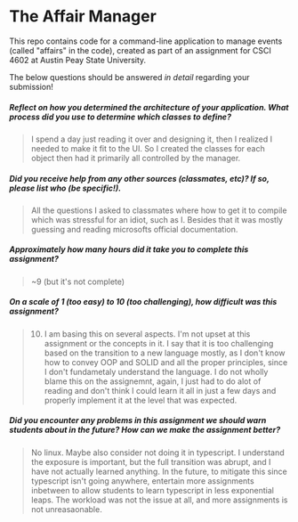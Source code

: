 # The Affair Manager

This repo contains code for a command-line application to manage events (called "affairs" in the code), created as part of an assignment for CSCI 4602 at Austin Peay State University.

The below questions should be answered _in detail_ regarding your submission!

##### Reflect on how you determined the architecture of your application. What process did you use to determine which classes to define? #####
> I spend a day just reading it over and designing it, then I realized I needed to make it fit to the UI. So I created the classes for each object then had it primarily all controlled by the manager. 


##### Did you receive help from any other sources (classmates, etc)? If so, please list who (be specific!). #####
> All the questions I asked to classmates where how to get it to compile which was stressful for an idiot, such as I. Besides that it was mostly guessing and reading microsofts official documentation.


##### Approximately how many hours did it take you to complete this assignment? #####
> ~9 (but it's not complete)


##### On a scale of 1 (too easy) to 10 (too challenging), how difficult was this assignment? #####
> 10. I am basing this on several aspects. I'm not upset at this assignment or the concepts in it. 
I say that it is too challenging based on the transition to a new language mostly, as I don't know how to convey OOP and SOLID and all the proper principles, 
since I don't fundametaly understand the language. I do not wholly blame this on the assignemnt, again, I just had to do alot of reading and don't think I could learn
it all in just a few days and properly implement it at the level that was expected.


##### Did you encounter any problems in this assignment we should warn students about in the future? How can we make the assignment better? #####
> No linux. Maybe also consider not doing it in typescript. I understand the exposure is important, but the full transition was abrupt, and I have not actually learned anything. In the future,
to mitigate this since typescript isn't going anywhere, entertain more assignments inbetween to allow students to learn typescript in less exponential leaps. The workload was not the issue at all, 
and more assignments is not unreasaonable. 

